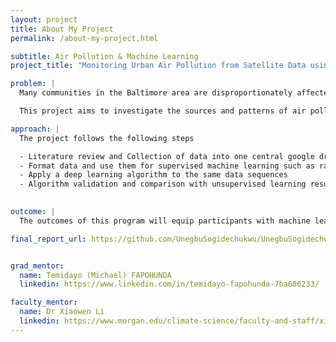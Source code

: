 ```yaml
---
layout: project
title: About My Project
permalink: /about-my-project.html

subtitle: Air Pollution & Machine Learning
project_title: "Monitoring Urban Air Pollution from Satellite Data using Machine Learning."

problem: |
  Many communities in the Baltimore area are disproportionately affected by poor air quality, leading to higher rates of respiratory and cardiovascular illnesses. Despite growing awareness, there is a lack of localized, real-time monitoring and community-driven solutions to address air pollution.

  This project aims to investigate the sources and patterns of air pollution in Baltimore and explore how data-driven interventions can support healthier environments and more informed policy decisions.

approach: |
  The project follows the following steps

  - Literature review and Collection of data into one central google drive and basic quality control by plotting and visual inspections.
  - Format data and use them for supervised machine learning such as random forest
  - Apply a deep learning algorithm to the same data sequences
  - Algorithm validation and comparison with unsupervised learning results.
    

outcome: |
  The outcomes of this program will equip participants with machine learning techniques for satellite data retrieval related to air quality in the Baltimore–Washington area. Participants will gain practical knowledge of data collection methods and formats, how to match data records, and how to apply basic machine learning tools such as random forest. Depending on research progress, they may also have the opportunity to explore deep learning algorithms.

final_report_url: https://github.com/UnegbuSogidechukwu/UnegbuSogidechukwu.github.io/raw/master/Project_9___Monitoring_Urban_Air_Pollution_from_Satellite_Data_using_Machine_Learning.pdf


grad_mentor:
  name: Temidayo (Michael) FAPOHUNDA
  linkedin: https://www.linkedin.com/in/temidayo-fapohunda-7ba686233/

faculty_mentor:
  name: Dr Xiaowen Li
  linkedin: https://www.morgan.edu/climate-science/faculty-and-staff/xiaowen-li
---
```

